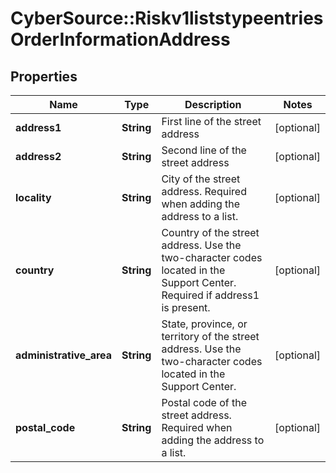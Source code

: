 # CyberSource::Riskv1liststypeentriesOrderInformationAddress

## Properties
Name | Type | Description | Notes
------------ | ------------- | ------------- | -------------
**address1** | **String** | First line of the street address | [optional] 
**address2** | **String** | Second line of the street address | [optional] 
**locality** | **String** | City of the street address. Required when adding the address to a list.  | [optional] 
**country** | **String** | Country of the street address. Use the two-character codes located in the Support Center. Required if address1 is present.  | [optional] 
**administrative_area** | **String** | State, province, or territory of the street address. Use the two-character codes located in the Support Center. | [optional] 
**postal_code** | **String** | Postal code of the street address. Required when adding the address to a list. | [optional] 


